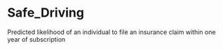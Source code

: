 # Safe_Driving
Predicted likelihood of an individual to file an insurance claim within one year of subscription
